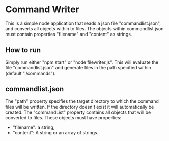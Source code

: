 # Command Writer

This is a simple node application that reads a json file "commandlist.json", and converts all objects within to files.
The objects within commandlist.json must contain properties "filename" and "content" as strings.

## How to run

Simply run either "npm start" or "node filewriter.js". This will evaluate the file "commandlist.json" and generate files in the path specified within (default "./commands").

## commandlist.json

The "path" property specifies the target directory to which the command files will be written. If the directory doesn't exist it will automatically be created.
The "commandList" property contains all objects that will be converted to files. These objects must have properties: 
* "filename": a string,
* "content": A string or an array of strings.